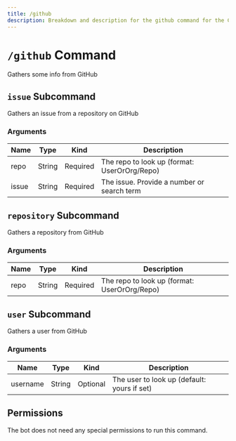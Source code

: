 ```yaml
---
title: /github
description: Breakdown and description for the github command for the Chewbotcca Discord bot
---
```


# `/github` Command

Gathers some info from GitHub

## `issue` Subcommand

Gathers an issue from a repository on GitHub

### Arguments

| Name  | Type   | Kind     | Description                                  |
|-------|--------|----------|----------------------------------------------|
| repo  | String | Required | The repo to look up (format: UserOrOrg/Repo) |
| issue | String | Required | The issue. Provide a number or search term   |

## `repository` Subcommand

Gathers a repository from GitHub

### Arguments

| Name | Type   | Kind     | Description                                  |
|------|--------|----------|----------------------------------------------|
| repo | String | Required | The repo to look up (format: UserOrOrg/Repo) |

## `user` Subcommand

Gathers a user from GitHub

### Arguments

| Name     | Type   | Kind     | Description                                 |
|----------|--------|----------|---------------------------------------------|
| username | String | Optional | The user to look up (default: yours if set) |

## Permissions

The bot does not need any special permissions to run this command.
